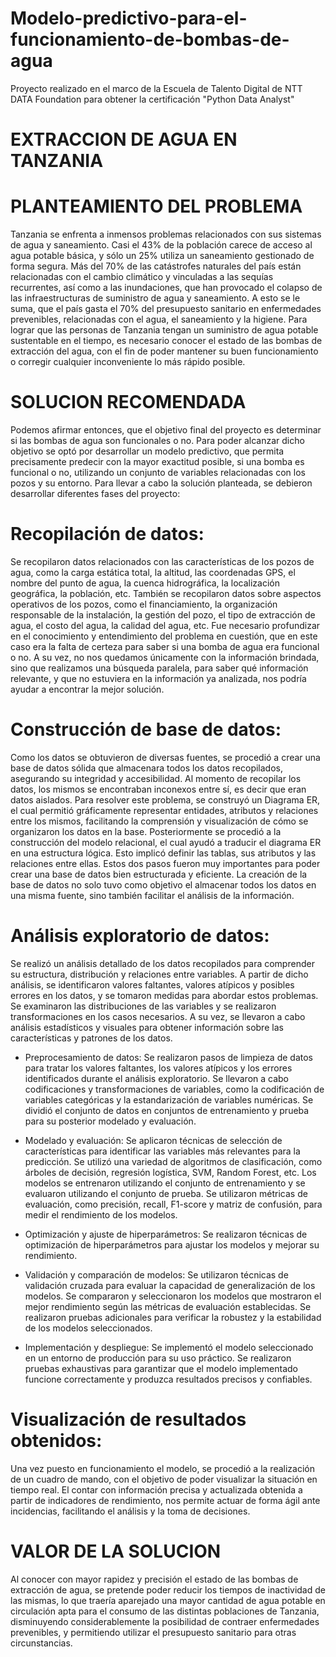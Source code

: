 # Modelo-predictivo-para-el-funcionamiento-de-bombas-de-agua
Proyecto realizado en el marco de la Escuela de Talento Digital de NTT DATA Foundation para obtener la certificación "Python Data Analyst"
# EXTRACCION DE AGUA EN TANZANIA
# PLANTEAMIENTO DEL PROBLEMA 
Tanzania se enfrenta a inmensos problemas relacionados con sus sistemas de agua y saneamiento. Casi el 43% de la población carece de acceso al agua potable básica, y sólo un 25% utiliza un saneamiento gestionado de forma segura. Más del 70% de las catástrofes naturales del país están relacionadas con el cambio climático y vinculadas a las sequías recurrentes, así como a las inundaciones, que han provocado el colapso de las infraestructuras de suministro de agua y saneamiento. A esto se le suma, que el país gasta el 70% del presupuesto sanitario en enfermedades prevenibles, relacionadas con el agua, el saneamiento y la higiene. 
Para lograr que las personas de Tanzania tengan un suministro de agua potable sustentable en el tiempo, es necesario conocer el estado de las bombas de extracción del agua, con el fin de poder mantener su buen funcionamiento o corregir cualquier inconveniente lo más rápido posible. 

# SOLUCION RECOMENDADA
Podemos afirmar entonces, que el objetivo final del proyecto es determinar si las bombas de agua son funcionales o no. Para poder alcanzar dicho objetivo se optó por desarrollar un modelo predictivo, que permita precisamente predecir con la mayor exactitud posible, si una bomba es funcional o no, utilizando un conjunto de variables relacionadas con los pozos y su entorno. Para llevar a cabo la solución planteada, se debieron desarrollar diferentes fases del proyecto:
# Recopilación de datos:
Se recopilaron datos relacionados con las características de los pozos de agua, como la carga estática total, la altitud, las coordenadas GPS, el nombre del punto de agua, la cuenca hidrográfica, la localización geográfica, la población, etc.
También se recopilaron datos sobre aspectos operativos de los pozos, como el financiamiento, la organización responsable de la instalación, la gestión del pozo, el tipo de extracción de agua, el costo del agua, la calidad del agua, etc.
Fue necesario profundizar en el conocimiento y entendimiento del problema en cuestión, que en este caso era la falta de certeza para saber si una bomba de agua era funcional o no. A su vez, no nos quedamos únicamente con la información brindada, sino que realizamos una búsqueda paralela, para saber qué información relevante, y que no estuviera en la información ya analizada, nos podría ayudar a encontrar la mejor solución. 

# Construcción de base de datos:
Como los datos se obtuvieron de diversas fuentes, se procedió a crear una base de datos sólida que almacenara todos los datos recopilados, asegurando su integridad y accesibilidad. 
Al momento de recopilar los datos, los mismos se encontraban inconexos entre sí, es decir que eran datos aislados. Para resolver este problema, se construyó un Diagrama ER, el cual permitió gráficamente representar entidades, atributos y relaciones entre los mismos, facilitando la comprensión y visualización de cómo se organizaron los datos en la base.
Posteriormente se procedió a la construcción del modelo relacional, el cual ayudó a traducir el diagrama ER en una estructura lógica. Esto implicó definir las tablas, sus atributos y las relaciones entre ellas.  Estos dos pasos fueron muy importantes para poder crear una base de datos bien estructurada y eficiente. 
La creación de la base de datos no solo tuvo como objetivo el almacenar todos los datos en una misma fuente, sino también facilitar el análisis de la información. 

# Análisis exploratorio de datos:
Se realizó un análisis detallado de los datos recopilados para comprender su estructura, distribución y relaciones entre variables. A partir de dicho análisis, se identificaron valores faltantes, valores atípicos y posibles errores en los datos, y se tomaron medidas para abordar estos problemas.
Se examinaron las distribuciones de las variables y se realizaron transformaciones en los casos necesarios. A su vez, se llevaron a cabo análisis estadísticos y visuales para obtener información sobre las características y patrones de los datos.

- Preprocesamiento de datos:
Se realizaron pasos de limpieza de datos para tratar los valores faltantes, los valores atípicos y los errores identificados durante el análisis exploratorio.
Se llevaron a cabo codificaciones y transformaciones de variables, como la codificación de variables categóricas y la estandarización de variables numéricas.
Se dividió el conjunto de datos en conjuntos de entrenamiento y prueba para su posterior modelado y evaluación.

- Modelado y evaluación:
Se aplicaron técnicas de selección de características para identificar las variables más relevantes para la predicción.
Se utilizó una variedad de algoritmos de clasificación, como árboles de decisión, regresión logística, SVM, Random Forest, etc.
Los modelos se entrenaron utilizando el conjunto de entrenamiento y se evaluaron utilizando el conjunto de prueba.
Se utilizaron métricas de evaluación, como precisión, recall, F1-score y matriz de confusión, para medir el rendimiento de los modelos.

- Optimización y ajuste de hiperparámetros:
Se realizaron técnicas de optimización de hiperparámetros para ajustar los modelos y mejorar su rendimiento.

- Validación y comparación de modelos:
Se utilizaron técnicas de validación cruzada para evaluar la capacidad de generalización de los modelos.
Se compararon y seleccionaron los modelos que mostraron el mejor rendimiento según las métricas de evaluación establecidas.
Se realizaron pruebas adicionales para verificar la robustez y la estabilidad de los modelos seleccionados.

- Implementación y despliegue:
Se implementó el modelo seleccionado en un entorno de producción para su uso práctico.
Se realizaron pruebas exhaustivas para garantizar que el modelo implementado funcione correctamente y produzca resultados precisos y confiables.

# Visualización de resultados obtenidos:
Una vez puesto en funcionamiento el modelo, se procedió a la realización de un cuadro de mando, con el objetivo de poder visualizar la situación en tiempo real. El contar con información precisa y actualizada obtenida a partir de indicadores de rendimiento, nos permite actuar de forma ágil ante incidencias, facilitando el análisis y la toma de decisiones. 

# VALOR DE LA SOLUCION 
Al conocer con mayor rapidez y precisión el estado de las bombas de extracción de agua, se pretende poder reducir los tiempos de inactividad de las mismas, lo que traería aparejado una mayor cantidad de agua potable en circulación apta para el consumo de las distintas poblaciones de Tanzania, disminuyendo considerablemente la posibilidad de contraer enfermedades prevenibles, y permitiendo utilizar el presupuesto sanitario para otras circunstancias. 
